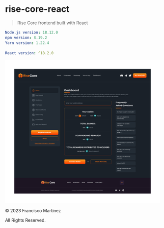 # rise-core-react

> Rise Core frontend built with React

```yml
Node.js version: 18.12.0
npm version: 8.19.2
Yarn version: 1.22.4

React version: ^18.2.0
```

![Rise Core](screenshot.png)

&copy; 2023 Francisco Martinez

All Rights Reserved.
